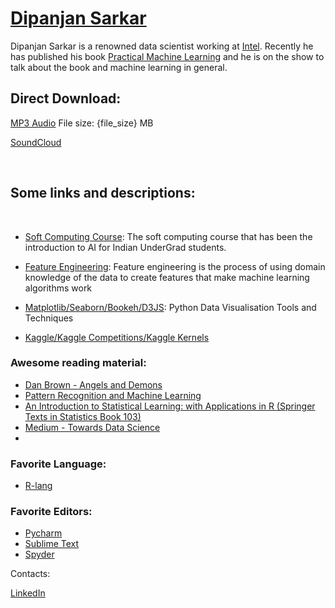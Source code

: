 # [Dipanjan Sarkar](https://en.wikipedia.org/wiki/Ajay_Ohri)

Dipanjan Sarkar is a renowned data scientist working at [Intel](https://twitter.com/IntelIndia). Recently he has published his book [Practical Machine Learning](https://www.apress.com/in/book/9781484232064) and he is on the show to talk about the book and machine learning in general.

## Direct Download:

[MP3 Audio](https://flawcode.com/static/audio/11.mp3) File size: {file_size} MB

[SoundCloud](https://soundcloud.com/flawcode)

&nbsp;

## Some links and descriptions:

&nbsp;

- [Soft Computing Course](https://onlinecourses.nptel.ac.in/noc18_cs13/preview): The soft computing course that has been the introduction to AI for Indian UnderGrad students.

- [Feature Engineering](https://en.wikipedia.org/wiki/Feature_engineering): Feature engineering is the process of using domain knowledge of the data to create features that make machine learning algorithms work

- [Matplotlib/Seaborn/Bookeh/D3JS](https://www.analyticsvidhya.com/blog/2015/05/data-visualization-python/): Python Data Visualisation Tools and Techniques

- [Kaggle/Kaggle Competitions/Kaggle Kernels](https://www.kaggle.com/)

### Awesome reading material:

* [Dan Brown - Angels and Demons](http://danbrown.com/angels-demons/)
* [Pattern Recognition and Machine Learning](http://www.springer.com/in/book/9780387310732)
* [An Introduction to Statistical Learning: with Applications in R (Springer Texts in Statistics Book 103)](https://www.amazon.in/dp/B01IBM7790/)
* [Medium - Towards Data Science](https://medium.com/towards-data-science)
* 


### Favorite Language:

* [R-lang](https://www.r-project.org/about.html)

### Favorite Editors:

* [Pycharm](https://www.jetbrains.com/pycharm/)
* [Sublime Text](https://www.sublimetext.com/)
* [Spyder](https://pythonhosted.org/spyder/editor.html)

Contacts:

[LinkedIn](https://www.linkedin.com/in/dipanzan/)

&nbsp;&nbsp;&nbsp;&nbsp;
